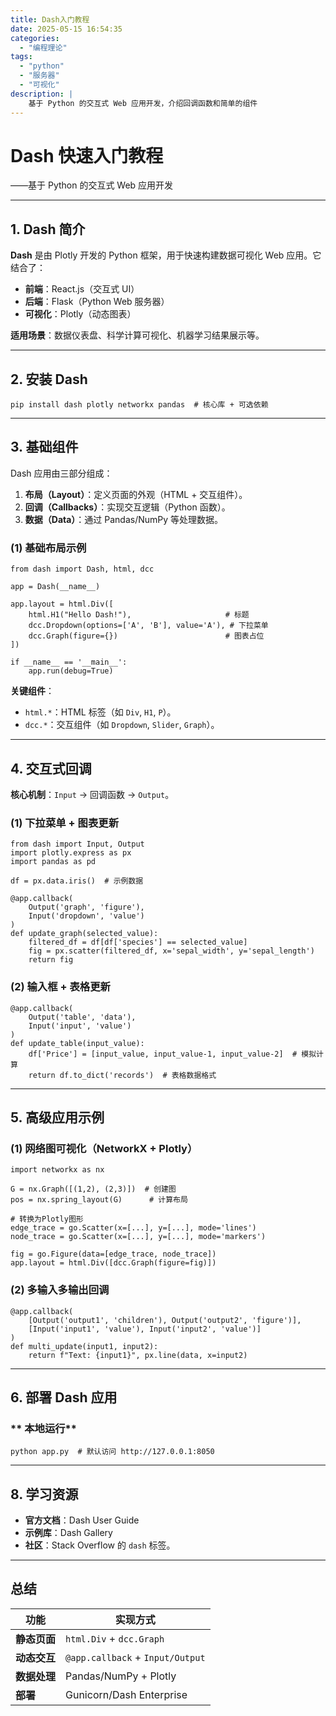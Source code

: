 ```yaml
---
title: Dash入门教程
date: 2025-05-15 16:54:35
categories: 
  - "编程理论"
tags:
  - "python" 
  - "服务器"
  - "可视化"
description: |
    基于 Python 的交互式 Web 应用开发，介绍回调函数和简单的组件
---
```


# **Dash 快速入门教程**

——基于 Python 的交互式 Web 应用开发

------

## **1. Dash 简介**

**Dash** 是由 Plotly 开发的 Python 框架，用于快速构建数据可视化 Web 应用。它结合了：

- **前端**：React.js（交互式 UI）
- **后端**：Flask（Python Web 服务器）
- **可视化**：Plotly（动态图表）

**适用场景**：数据仪表盘、科学计算可视化、机器学习结果展示等。

------

## **2. 安装 Dash**

```
pip install dash plotly networkx pandas  # 核心库 + 可选依赖
```

------

## **3. 基础组件**

Dash 应用由三部分组成：

1. **布局（Layout）**：定义页面的外观（HTML + 交互组件）。
2. **回调（Callbacks）**：实现交互逻辑（Python 函数）。
3. **数据（Data）**：通过 Pandas/NumPy 等处理数据。

### **(1) 基础布局示例**

```
from dash import Dash, html, dcc

app = Dash(__name__)

app.layout = html.Div([
    html.H1("Hello Dash!"),                     # 标题
    dcc.Dropdown(options=['A', 'B'], value='A'), # 下拉菜单
    dcc.Graph(figure={})                        # 图表占位
])

if __name__ == '__main__':
    app.run(debug=True)
```

**关键组件**：

- `html.*`：HTML 标签（如 `Div`, `H1`, `P`）。
- `dcc.*`：交互组件（如 `Dropdown`, `Slider`, `Graph`）。

------

## **4. 交互式回调**

**核心机制**：`Input` → 回调函数 → `Output`。

### **(1) 下拉菜单 + 图表更新**

```
from dash import Input, Output
import plotly.express as px
import pandas as pd

df = px.data.iris()  # 示例数据

@app.callback(
    Output('graph', 'figure'),
    Input('dropdown', 'value')
)
def update_graph(selected_value):
    filtered_df = df[df['species'] == selected_value]
    fig = px.scatter(filtered_df, x='sepal_width', y='sepal_length')
    return fig
```

### **(2) 输入框 + 表格更新**

```
@app.callback(
    Output('table', 'data'),
    Input('input', 'value')
)
def update_table(input_value):
    df['Price'] = [input_value, input_value-1, input_value-2]  # 模拟计算
    return df.to_dict('records')  # 表格数据格式
```

------

## **5. 高级应用示例**

### **(1) 网络图可视化（NetworkX + Plotly）**

```
import networkx as nx

G = nx.Graph([(1,2), (2,3)])  # 创建图
pos = nx.spring_layout(G)      # 计算布局

# 转换为Plotly图形
edge_trace = go.Scatter(x=[...], y=[...], mode='lines')
node_trace = go.Scatter(x=[...], y=[...], mode='markers')

fig = go.Figure(data=[edge_trace, node_trace])
app.layout = html.Div([dcc.Graph(figure=fig)])
```

### **(2) 多输入多输出回调**

```
@app.callback(
    [Output('output1', 'children'), Output('output2', 'figure')],
    [Input('input1', 'value'), Input('input2', 'value')]
)
def multi_update(input1, input2):
    return f"Text: {input1}", px.line(data, x=input2)
```

------

## **6. 部署 Dash 应用**

### ** 本地运行**

```
python app.py  # 默认访问 http://127.0.0.1:8050
```

------

## **8. 学习资源**

- **官方文档**：Dash User Guide
- **示例库**：Dash Gallery
- **社区**：Stack Overflow 的 `dash` 标签。

------

## **总结**

| 功能         | 实现方式                         |
| ------------ | -------------------------------- |
| **静态页面** | `html.Div` + `dcc.Graph`         |
| **动态交互** | `@app.callback` + `Input/Output` |
| **数据处理** | Pandas/NumPy + Plotly            |
| **部署**     | Gunicorn/Dash Enterprise         |

